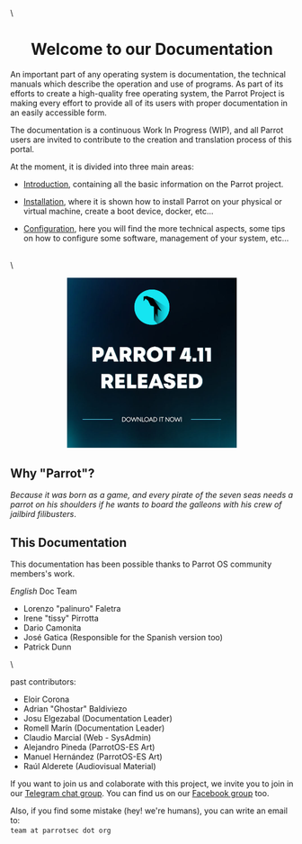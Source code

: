 
\

<h1 align="center">Welcome to our Documentation</h1>

An important part of any operating system is documentation, the technical manuals which describe the operation and use of programs. As part of its efforts to create a high-quality free operating system, the Parrot Project is making every effort to provide all of its users with proper documentation in an easily accessible form.

The documentation is a continuous Work In Progress (WIP), and all Parrot users are invited to contribute to the creation and translation process of this portal.

At the moment, it is divided into three main areas:

- [Introduction](<./01.- What is Parrot.md>), containing all the basic information on the Parrot project.

- [Installation](<./03.- Installation.md>), where it is shown how to install Parrot on your physical or virtual machine, create a boot device, docker, etc...

- [Configuration](<./23.- Parrot Software Management.md>), here you will find the more technical aspects, some tips on how to configure some software, management of your system, etc...

\
\

<div style="text-align: center;">
    <a href="https://parrotsec.org/download/"><img src="./images/parrot-4.11.jpg" width="60%"/></a>
</div>


## Why "Parrot"? ##

*Because it was born as a game, and every pirate of the seven seas needs a parrot on his shoulders if he wants to board the galleons with his crew of jailbird filibusters*.

## This Documentation ##

This documentation has been possible thanks to Parrot OS community members's work.

*English* Doc Team 
- Lorenzo "palinuro" Faletra
- Irene "tissy" Pirrotta
- Dario Camonita
- José Gatica (Responsible for the Spanish version too)
- Patrick Dunn

\

past contributors:
- Eloir Corona
- Adrian "Ghostar" Baldiviezo
- Josu Elgezabal (Documentation Leader)
- Romell Marín (Documentation Leader)
- Claudio Marcial (Web - SysAdmin)
- Alejandro Pineda (ParrotOS-ES Art)
- Manuel Hernández (ParrotOS-ES Art)
- Raúl Alderete (Audiovisual Material)

If you want to join us and colaborate with this project, we invite you to join in our [Telegram chat group](https://t.me/parrotsecgroup). You can find us on our [Facebook group](https://www.facebook.com/groups/parrotsec) too.

Also, if you find some mistake (hey! we're humans), you can write an email to:
\
`team at parrotsec dot org`
